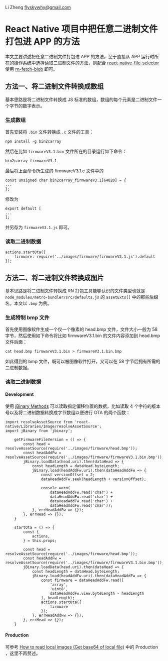 Li Zheng <flyskywhy@gmail.com>

# React Native 项目中把任意二进制文件打包进 APP 的方法
本文主要讲述把任意二进制文件打包进 APP 的方法，至于直接从 APP 运行时所在的操作系统中选择读取二进制文件的方法，则配合 [react-native-file-selector](https://github.com/prscX/react-native-file-selector) 使用 [rn-fetch-blob](https://github.com/joltup/rn-fetch-blob) 即可。

## 方法一、将二进制文件转换成数组
基本思路是将二进制文件转换成 JS 标准的数组，数组的每个元素是二进制文件一个字节的数字表示。

### 生成数组
首先安装将 `.bin` 文件转换成 `.c` 文件的工具：

    npm install -g bin2carray

然后在比如 `firmwareV3.1.bin` 文件所在的目录运行如下命令：

    bin2carray firmwareV3.1

最后将上面命令所生成的 firmwareV3.1.c 文件中的

    const unsigned char bin2carray_firmwareV3.1[64820] = {
    ...
    };

修改为

    export default [
    ...
    ];

并另存为 `firmwareV3.1.js` 即可。

### 读取二进制数据
```
actions.startOta({
    firmware: require('../images/firmware/firmwareV3.1.js').default
});
```

## 方法二、将二进制文件转换成图片
基本思路是将二进制文件转换成 RN 打包工具能够认识的文件类型也就是 `node_modules/metro-bundler/src/defaults.js` 的 `assetExts[]` 中的那些后缀名。本文以 `.bmp` 为例。

### 生成特制 bmp 文件
首先使用图像软件生成一个仅一个像素的 head.bmp 文件，文件大小一般为 58 字节，然后使用如下命令将比如 firmwareV3.1.bin 的文件内容添加到 head.bmp 文件后面：

    cat head.bmp firmwareV3.1.bin > firmwareV3.1.bin.bmp

如此得到的 bmp 文件，既可以被图像软件打开，又可以在 58 字节后拥有所需的二进制数据。

### 读取二进制数据
#### Development
使用 [jBinary Methods](https://github.com/jDataView/jBinary/wiki/jBinary-Methods) 可以读取指定偏移位置的数据，比如读取 4 个字符的版本号以及将二进制数据转换成字节数组以便进行 OTA 的两个函数：
```
import resolveAssetSource from 'react-native/Libraries/Image/resolveAssetSource';
import jBinary from 'jbinary';

    getFirmwareFileVersion = () => {
        const head = resolveAssetSource(require('../images/firmware/head.bmp'));
        const headAddFw = resolveAssetSource(require('../images/firmware/firmwareV3.1.bin.bmp'));
        jBinary.loadData(head.uri).then(dataHead => {
            const headLength = dataHead.byteLength;
            jBinary.load(headAddFw.uri).then(dataHeadAddFw => {
                const versionOffset = 2;
                dataHeadAddFw.seek(headLength + versionOffset);

                console.warn(
                    dataHeadAddFw.read('char') +
                    dataHeadAddFw.read('char') +
                    dataHeadAddFw.read('char') +
                    dataHeadAddFw.read('char'));
            }, errHeadAddFw => {});
        }, errHead => {});
    }

    startOta = () => {
        const {
            actions,
        } = this.props;

        const head = resolveAssetSource(require('../images/firmware/head.bmp'));
        const headAddFw = resolveAssetSource(require('../images/firmware/firmwareV3.1.bin.bmp'));
        jBinary.loadData(head.uri).then(dataHead => {
            const headLength = dataHead.byteLength;
            jBinary.load(headAddFw.uri).then(dataHeadAddFw => {
                const firmware = dataHeadAddFw.read([
                    'array',
                    'uint8',
                    dataHeadAddFw.view.byteLength - headLength
                ], headLength);
                actions.startOta({
                    firmware
                });
            }, errHeadAddFw => {});
        }, errHead => {});
    }
```
#### Production
可参考 [How to read local images (Get base64 of local file)](https://stackoverflow.com/a/54594945/6318705) 中的 Production ，这里不再赘述。
